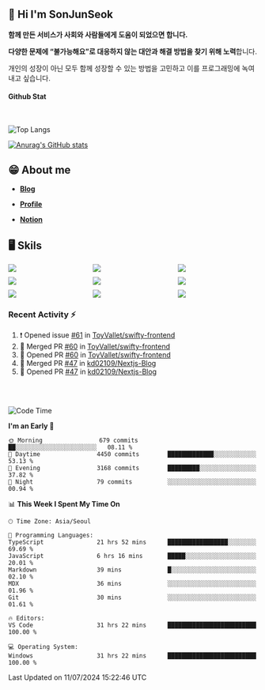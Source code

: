 ## 👋 Hi I'm SonJunSeok

**함께 만든 서비스가 사회와 사람들에게 도움이 되었으면 합니다.** 

**다양한 문제에 “불가능해요”로 대응하지 않는 대안과 해결 방법을 찾기 위해 노력**합니다. 

개인의 성장이 아닌 모두 함께 성장할 수 있는 방법을 고민하고 이를 프로그래밍에 녹여내고 싶습니다.

#### Github Stat
<div style="margin-top:50px;">

![Top Langs](https://github-readme-stats.vercel.app/api/top-langs/?username=kd02109&layout=compact&bg_color=dbf4ff&title_color=67adcc&text_color=67adcc&hide_border=true&show_icons=true&icon_color=67adcc&rank_icon=github&count_private=true&card_width=400px&card_height=300px)

[![Anurag's GitHub stats](https://github-readme-stats.vercel.app/api?username=kd02109&bg_color=dbf4ff&title_color=67adcc&text_color=67adcc&hide_border=true&show_icons=true&icon_color=67adcc&rank_icon=github&count_private=true&card_width=250px)](https://github.com/anuraghazra/github-readme-stats)


</div>



## 😁 About me
-  <a href="https://sonblog.vercel.app/" target="_blank"><strong>Blog</strong></a>

-  <a href="https://nostalgic-marquis-7af.notion.site/Frontend-Engineer-ec9b6e38c7824e7fb7f6fca4fc8564a5?pvs=74" target="_blank"><strong>Profile</strong></a>

-  <a href="https://nostalgic-marquis-7af.notion.site/Front-End-f0f3b7fcec3045c482c1cd33dfcf2abc?pvs=74" target="_blank"><strong>Notion</strong></a>

## 🖥️ Skils


<div style="display:grid; grid-template-rows:repeat(3, 1fr); grid-template-columns:repeat(3, 1fr); gap:10px">
  <img src="https://img.shields.io/badge/javascript-F7DF1E?style=flat-square&logo=javascript&logoColor=black"> 
  <img src="https://img.shields.io/badge/typescript-3178C6?style=flat-square&logo=typescript&logoColor=white"/>
  <img src="https://img.shields.io/badge/react-61DAFB?style=flat-square&logo=react&logoColor=black"/>
  <img src="https://img.shields.io/badge/redux-764ABC?style=flat-square&logo=redux&logoColor=white"/>
  <img src="https://img.shields.io/badge/styledcomponents-DB7093?style=flat-square&logo=styledcomponents&logoColor=white"/>
  <img src="https://img.shields.io/badge/tailwindcss-06B6D4?style=flat-square&logo=tailwindcss&logoColor=white"/>
  <img src="https://img.shields.io/badge/reactquery-FF4154?style=flat-square&logo=reactquery&logoColor=white"/>
  <img src="https://img.shields.io/badge/Next.js-B4B4DC?style=flat&logo=Next.js&logoColor=black"/>
  <img src="https://img.shields.io/badge/reactrouter-CA4245?style=flat-square&logo=reactrouter&logoColor=white"/>
</div>

### Recent Activity :zap:
<!--START_SECTION:activity-->
1. ❗ Opened issue [#61](https://github.com/ToyVallet/swifty-frontend/issues/61) in [ToyVallet/swifty-frontend](https://github.com/ToyVallet/swifty-frontend)
2. 🎉 Merged PR [#60](https://github.com/ToyVallet/swifty-frontend/pull/60) in [ToyVallet/swifty-frontend](https://github.com/ToyVallet/swifty-frontend)
3. 💪 Opened PR [#60](https://github.com/ToyVallet/swifty-frontend/pull/60) in [ToyVallet/swifty-frontend](https://github.com/ToyVallet/swifty-frontend)
4. 🎉 Merged PR [#47](https://github.com/kd02109/Nextjs-Blog/pull/47) in [kd02109/Nextjs-Blog](https://github.com/kd02109/Nextjs-Blog)
5. 💪 Opened PR [#47](https://github.com/kd02109/Nextjs-Blog/pull/47) in [kd02109/Nextjs-Blog](https://github.com/kd02109/Nextjs-Blog)
<!--END_SECTION:activity-->

<br/>
<br/>

<!--START_SECTION:waka-->
![Code Time](http://img.shields.io/badge/Code%20Time-1%2C857%20hrs%204%20mins-blue)

**I'm an Early 🐤** 

```text
🌞 Morning                679 commits         ██░░░░░░░░░░░░░░░░░░░░░░░   08.11 % 
🌆 Daytime                4450 commits        █████████████░░░░░░░░░░░░   53.13 % 
🌃 Evening                3168 commits        █████████░░░░░░░░░░░░░░░░   37.82 % 
🌙 Night                  79 commits          ░░░░░░░░░░░░░░░░░░░░░░░░░   00.94 % 
```


📊 **This Week I Spent My Time On** 

```text
🕑︎ Time Zone: Asia/Seoul

💬 Programming Languages: 
TypeScript               21 hrs 52 mins      █████████████████░░░░░░░░   69.69 % 
JavaScript               6 hrs 16 mins       █████░░░░░░░░░░░░░░░░░░░░   20.01 % 
Markdown                 39 mins             █░░░░░░░░░░░░░░░░░░░░░░░░   02.10 % 
MDX                      36 mins             ░░░░░░░░░░░░░░░░░░░░░░░░░   01.96 % 
Git                      30 mins             ░░░░░░░░░░░░░░░░░░░░░░░░░   01.61 % 

🔥 Editors: 
VS Code                  31 hrs 22 mins      █████████████████████████   100.00 % 

💻 Operating System: 
Windows                  31 hrs 22 mins      █████████████████████████   100.00 % 
```


 Last Updated on 11/07/2024 15:22:46 UTC
<!--END_SECTION:waka-->

